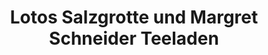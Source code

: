 ---
title: "Lotos Salzgrotte und Margret Schneider Teeladen"
url: /haren-ems/lotos-salzgrotte-und-margret-schneider-teeladen/
shop: Tee
---